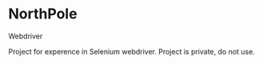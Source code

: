 # NorthPole
Webdriver

Project for experence in Selenium webdriver. Project is private, do not use.
